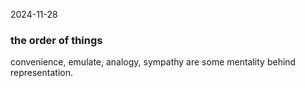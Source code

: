 2024-11-28
### the order of things
convenience, emulate, analogy, sympathy are some mentality behind representation.